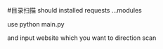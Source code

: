 #目录扫描
should installed requests ...modules

use python main.py 

and input website which you want to direction scan

